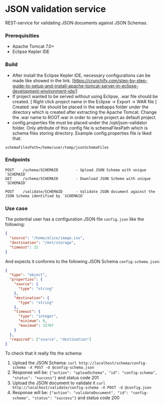 # JSON validation service

 REST-service for validating JSON documents against JSON Schemas.
 
 ### Prerequisities
 * Apache Tomcat 7.0+
 * Eclipse Kepler IDE
 
 ### Build
 * After install the Eclipse Kepler IDE, necessary configurations can be made like showed in the link. [https://crunchify.com/step-by-step-guide-to-setup-and-install-apache-tomcat-server-in-eclipse-development-environment-ide/]
 * If project wanted to be served without using Eclipse, .war file should be created.    [ Right click project name in the Eclipse -> Export -> WAR file ] Created .war file should be placed in the webapps folder under the directory which is created after extracting the Apache Tomcat. Change the .war name to ROOT.war in order to serve project as default project. 
 * config.properties file must be placed under the /opt/json-validator folder. Only attribute of this config file is schemaFilesPath which is schema files storing directory. 
 Example config.properties file is liked that:

```
schemaFilesPath=/home/user/temp/jsonSchemaFiles 
```  
 
### Endpoints

```
POST    /schema/SCHEMAID        - Upload JSON Schema with unique `SCHEMAID`
GET     /schema/SCHEMAID        - Download JSON Schema with unique `SCHEMAID`

POST    /validate/SCHEMAID      - Validate JSON document against the JSON Schema identified by `SCHEMAID`
```
### Use case 

The potential user has a configuration JSON file `config.json` like the following:

```json
{
  "source": "/home/alice/image.iso",
  "destination": "/mnt/storage",
  "timeout": 32
}
```

And expects it conforms to the following JSON Schema `config-schema.json`:

```json
{
  "type": "object",
  "properties": {
    "source": {
      "type": "string"
    },
    "destination": {
      "type": "string"
    },
    "timeout": {
      "type": "integer",
      "minimum": 0,
      "maximum": 32767
    }
  },
  "required": ["source", "destination"]
}
```

To check that it really fits the schema:

1. Upload the JSON Schema: `curl http://localhost/schema/config-schema -X POST -d @config-schema.json`
2. Response will be: `{"action": "uploadSchema", "id": "config-schema", "status": "success"}` and status code 201
3. Upload the JSON document to validate it `curl http://localhost/validate/config-schema -X POST -d @config.json`
4. Response will be: `{"action": "validateDocument", "id": "config-schema", "status": "success"}` and status code 200


